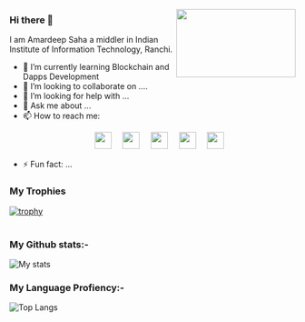 <img align="right" src="https://c.tenor.com/-y4CCxiVZE8AAAAC/demon-slayer-kimetsu-no-yaiba.gif" height="120px" width="210px"></img>
### Hi there 👋

I am Amardeep Saha a middler in Indian Institute of Information Technology, Ranchi.  

- 🌱 I’m currently learning Blockchain and Dapps Development 
- 👯 I’m looking to collaborate on ....
- 🤔 I’m looking for help with ...
- 💬 Ask me about ...
- 📫 How to reach me:<br><p align="center"> <a href="https://www.linkedin.com/in/amardeep-saha-08b67a193"><img src="https://cdn1.iconfinder.com/data/icons/social-media-rounded-corners/512/Rounded_Linkedin2_svg-128.png" height="30px" width="30px" ></a></img>&nbsp;&nbsp;&nbsp;&nbsp;&nbsp;<img src="https://cdn1.iconfinder.com/data/icons/social-media-rounded-corners/512/Rounded_Facebook_svg-128.png" height="30px" width="30px"></img>&nbsp;&nbsp;&nbsp;&nbsp;&nbsp;<img src="https://cdn1.iconfinder.com/data/icons/social-media-rounded-corners/512/Rounded_Twitter5_svg-128.png" height="30px" width="30px"></img>&nbsp;&nbsp;&nbsp;&nbsp;&nbsp;<img src="https://cdn1.iconfinder.com/data/icons/social-media-rounded-corners/512/Rounded_Instagram_svg-128.png" height="30px" width="30px"></img>&nbsp;&nbsp;&nbsp;&nbsp;&nbsp;<img src="https://cdn4.iconfinder.com/data/icons/social-media-rounded-corners/512/Medium_rounded_cr-128.png" height="30px" width="30px"></img></p>
- ⚡ Fun fact: ...


### My Trophies 
[![trophy](https://github-profile-trophy.vercel.app/?username=alpha-coder13)](https://github.com/ryo-ma/github-profile-trophy)
<br>
<br>

### My Github stats:- 
![My stats](https://github-readme-stats.vercel.app/api?username=alpha-coder13&show_icons=true&theme=dracula)

### My Language Profiency:-
![Top Langs](https://github-readme-stats.vercel.app/api/top-langs/?username=alpha-coder13&layout=compact&langs_count=8)
